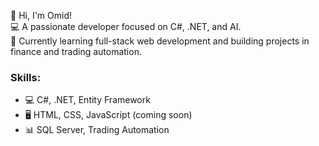 👋 Hi, I'm Omid!  
💻 A passionate developer focused on C#, .NET, and AI.  
🎯 Currently learning full-stack web development and building projects in finance and trading automation.
### Skills:
- 💻 C#, .NET, Entity Framework  
- 🖥️ HTML, CSS, JavaScript (coming soon)  
- 📊 SQL Server, Trading Automation  
